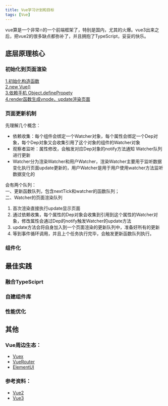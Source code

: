 ```yaml
---
title: Vue学习计划和目标
tags: [Vue]
---
```


vue算是一个非常🔥的一个前端框架了，特别是国内，尤其的火爆。vue3出来之后，把vue2的很多缺点都弥补了，并且拥抱了TypeScript，妥妥的快乐。

## 底层原理核心

### 初始化到页面渲染

[1.初始化构造函数](./vue/Vue2/原理/初始化Vue构造器)  
[2.new Vue()](./vue/Vue2/原理/初始化Vue构造器)  
[3.依赖手机 Object.definePropety](./vue/Vue2/原理/初始化Vue构造器)  
[4.render函数生成vnode，update渲染页面](./vue/Vue2/原理/初始化Vue构造器)  


### 页面更新机制

先理解几个概念：
- 依赖收集：每个组件会绑定一个Watcher对象，每个属性会绑定一个Dep对象，每个Dep对象又会收集引用了这个对象的组件的Watcher对象
- 观察者监听：属性修改，会触发对应Dep对象的notify方法通知 Watcher队列进行更新
- Watcher分为渲染Watcher和用户Watcher，渲染Watcher主要用于监听数据变化执行页面update更新的，用户Watcher是用于用户使用watcher方法监听数据变化的

会有两个队列：  
一、更新函数队列，包含nextTick和watcher的函数队列；  
二、Watcher的页面渲染队列  

1. 首次渲染直接执行update显示页面
2. 通过依赖收集，每个属性的Dep对象会收集到引用到这个属性的Watcher对象，修改属性会通过Dep的notify触发Watcher的update方法
3. update方法会将自身加入到一个页面渲染的更新队列中，准备好所有的更新
4. 等到事件循环调用，并且上个任务执行完毕，会触发更新函数队列执行。

### 组件化

## 最佳实践

### 融合TypeSciprt

### 自建组件库

### 性能优化


## 其他

### Vue周边生态：
- [Vuex](https://next.vuex.vuejs.org/zh/index.html)
- [VueRouter](https://next.vuex.vuejs.org/zh/index.html)
- [ElementUI](https://element-plus.gitee.io/zh-CN/component/button.html)

### 参考资料：
- [Vue2](https://cn.vuejs.org/)
- [Vue3](https://v3.cn.vuejs.org/)

